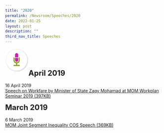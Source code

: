 ```yaml
---
title: "2020"
permalink: /Newsroom/Speeches/2020
date: 2022-01-25
layout: post
description: ""
third_nav_title: Speeches
---
```

<img class="MicIcon" src="/images/icons/ico_speeches.png" align="left"><br><br><br>


<font size="+2"><b>April 2019</b></font><br><br>
16 April 2019<br>
[Speech on Workfare by Minister of State Zaqy Mohamad at MOM Workplan Seminar 2019  (397KB)](/files/pdf-speeches/2019/april/Speech%20on%20Workfare%20by%20Minister%20of%20State%20Zaqy%20Mohamad%20at%20MOM%20Workplan%20Seminar%202019.pdf)

<font size="+2"><b>March 2019</b></font><br><br>
6 March 2019<br>
[MOM Joint Segment Inequality COS Speech  (369KB)](/files/pdf-speeches/2019/april/MOM%20Joint%20Segment%20Inequality%20COS%20Speech.pdf)
<style>
img.MicIcon {
  height: 15%;
  width: 15%;
}
</style>